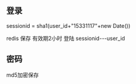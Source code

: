 ## 登录

sessionid = sha1(user_id+"15331117"+new Date())

redis 保存 有效期2小时
登陆 sessionid---user_id
## 密码  

md5加密保存
